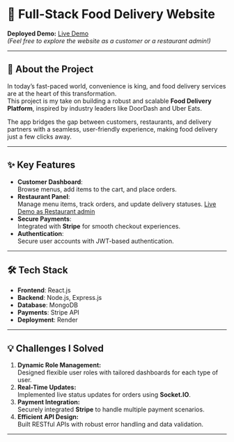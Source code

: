 # 🍴 Full-Stack Food Delivery Website  

**Deployed Demo:** [Live Demo](https://foodapp-frontend-fltb.onrender.com)  
*(Feel free to explore the website as a customer or a restaurant admin!)*  

---

## 🚀 About the Project  

In today’s fast-paced world, convenience is king, and food delivery services are at the heart of this transformation.  
This project is my take on building a robust and scalable **Food Delivery Platform**, inspired by industry leaders like DoorDash and Uber Eats.  

The app bridges the gap between customers, restaurants, and delivery partners with a seamless, user-friendly experience, making food delivery just a few clicks away.  

---

## ✨ Key Features  

- **Customer Dashboard**:  
  Browse menus, add items to the cart, and place orders.  
- **Restaurant Panel**:  
  Manage menu items, track orders, and update delivery statuses.
  [Live Demo as Restaurant admin](https://foodapp-admin-tluo.onrender.com) 
- **Secure Payments**:  
  Integrated with **Stripe** for smooth checkout experiences.  
- **Authentication**:  
  Secure user accounts with JWT-based authentication.   

---

## 🛠️ Tech Stack  

- **Frontend**: React.js    
- **Backend**: Node.js, Express.js  
- **Database**: MongoDB  
- **Payments**: Stripe API  
- **Deployment**: Render  

---

## 💡 Challenges I Solved  

1. **Dynamic Role Management:**  
   Designed flexible user roles with tailored dashboards for each type of user.  
2. **Real-Time Updates:**  
   Implemented live status updates for orders using **Socket.IO**.  
3. **Payment Integration:**  
   Securely integrated **Stripe** to handle multiple payment scenarios.  
4. **Efficient API Design:**  
   Built RESTful APIs with robust error handling and data validation.  

---
